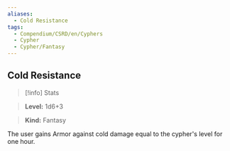 ```yaml
---
aliases:
  - Cold Resistance
tags:
  - Compendium/CSRD/en/Cyphers
  - Cypher
  - Cypher/Fantasy
---
```

  
    
## Cold Resistance    
>[!info] Stats    
> **Level:** 1d6+3    
> **Kind:** Fantasy  
    
The user gains Armor against cold damage equal to the cypher's level for one hour.
